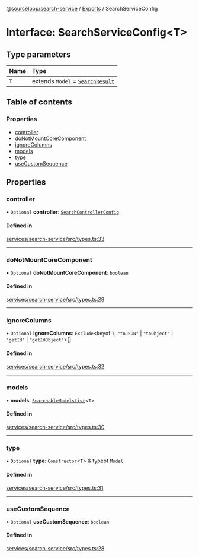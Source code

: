 [@sourceloop/search-service](../README.md) / [Exports](../modules.md) / SearchServiceConfig

# Interface: SearchServiceConfig<T\>

## Type parameters

| Name | Type |
| :------ | :------ |
| `T` | extends `Model` = [`SearchResult`](../classes/SearchResult.md) |

## Table of contents

### Properties

- [controller](SearchServiceConfig.md#controller)
- [doNotMountCoreComponent](SearchServiceConfig.md#donotmountcorecomponent)
- [ignoreColumns](SearchServiceConfig.md#ignorecolumns)
- [models](SearchServiceConfig.md#models)
- [type](SearchServiceConfig.md#type)
- [useCustomSequence](SearchServiceConfig.md#usecustomsequence)

## Properties

### controller

• `Optional` **controller**: [`SearchControllerConfig`](../modules.md#searchcontrollerconfig)

#### Defined in

[services/search-service/src/types.ts:33](https://github.com/sourcefuse/loopback4-microservice-catalog/blob/d35fdb3f0/services/search-service/src/types.ts#L33)

___

### doNotMountCoreComponent

• `Optional` **doNotMountCoreComponent**: `boolean`

#### Defined in

[services/search-service/src/types.ts:29](https://github.com/sourcefuse/loopback4-microservice-catalog/blob/d35fdb3f0/services/search-service/src/types.ts#L29)

___

### ignoreColumns

• `Optional` **ignoreColumns**: `Exclude`<keyof `T`, ``"toJSON"`` \| ``"toObject"`` \| ``"getId"`` \| ``"getIdObject"``\>[]

#### Defined in

[services/search-service/src/types.ts:32](https://github.com/sourcefuse/loopback4-microservice-catalog/blob/d35fdb3f0/services/search-service/src/types.ts#L32)

___

### models

• **models**: [`SearchableModelsList`](../modules.md#searchablemodelslist)<`T`\>

#### Defined in

[services/search-service/src/types.ts:30](https://github.com/sourcefuse/loopback4-microservice-catalog/blob/d35fdb3f0/services/search-service/src/types.ts#L30)

___

### type

• `Optional` **type**: `Constructor`<`T`\> & typeof `Model`

#### Defined in

[services/search-service/src/types.ts:31](https://github.com/sourcefuse/loopback4-microservice-catalog/blob/d35fdb3f0/services/search-service/src/types.ts#L31)

___

### useCustomSequence

• `Optional` **useCustomSequence**: `boolean`

#### Defined in

[services/search-service/src/types.ts:28](https://github.com/sourcefuse/loopback4-microservice-catalog/blob/d35fdb3f0/services/search-service/src/types.ts#L28)
